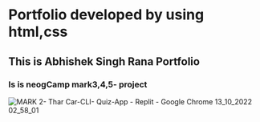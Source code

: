  <h1>Portfolio developed by using html,css</h1>
 <h2>This is Abhishek Singh Rana Portfolio</h2> 
 <h3>Is is neogCamp mark3,4,5- project</h3>
 
 ![MARK 2- _Thar Car-CLI_- Quiz-App - Replit - Google Chrome 13_10_2022 02_58_01](https://user-images.githubusercontent.com/109124944/195566820-0ff5ffd7-c84c-47b9-8b64-d1f6c4277f95.png)
